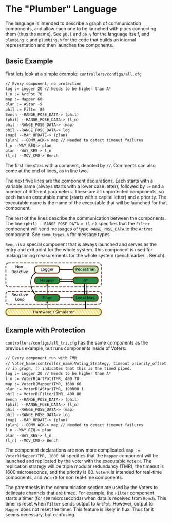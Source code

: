 # The "Plumber" Language

The language is intended to describe a graph of communication components, and allow each one to be launched with pipes connecting them (thus the name). See `pb.l` and `pb.y` for the language itself, and `plumbing.c` and `plumbing.h` for the code that builds an internal representation and then launches the components.

## Basic Example

First lets look at a simple example: `controllers/configs/all.cfg`

    // Every component, no protection
    log := Logger 20 // Needs to be higher than A*
    l_n := ArtPot 70
    map := Mapper 60
    plan := AStar -5
    phil := Filter 80
    Bench --RANGE_POSE_DATA-> (phil)
    (phil) --RANGE_POSE_DATA-> (l_n)
    phil --RANGE_POSE_DATA-> (map)
    phil --RANGE_POSE_DATA-> log
    (map) --MAP_UPDATE-> (plan)
    (plan) --COMM_ACK-> map // Needed to detect timeout failures
    l_n --WAY_REQ-> plan
    plan --WAY_RES-> l_n
    (l_n) --MOV_CMD-> Bench

The first line stars with a comment, denoted by `//`. Comments can also come at the end of lines, as in line two.

The next five lines are the component declarations. Each starts with a variable name (always starts with a lower case letter), followed by `:=` and a number of different parameters. These are all unprotected components, so each has an executable name (starts with a capital letter) and a priority. The executable name is the name of the executable that will be launched for that component.

The rest of the lines describe the communication between the components. The line `(phil) --RANGE_POSE_DATA-> (l_n)` specifies that the `Filter` component will send messages of type `RANGE_POSE_DATA` to the `ArtPot` component. See `comm_types.h` for message types.

`Bench` is a special component that is always launched and serves as the entry and exit point for the whole system. This component is used for making timing measurements for the whole system (benchmarker... Bench).

![Components with communication channels (Pedestrian is not in the examples shown here).](../docs/system.png?raw=true "Components")

## Example with Protection

`controllers/configs/all_tri.cfg` has the same components as the previous example, but runs components inside of Voters:

    // Every component run with TMR
    // Voter_Name(controller_name)Voting_Strategy, timeout priority_offset
    // in graph, () indicates that this is the timed piped.
    log := Logger 20 // Needs to be higher than A*
    l_n := VoterR(ArtPot)TMR, 400 70
    map := VoterR(Mapper)TMR, 1600 60
    plan := VoterD(AStar)TMR, 100000 1
    phil := VoterR(Filter)TMR, 400 80
    Bench --RANGE_POSE_DATA-> (phil)
    (phil) --RANGE_POSE_DATA-> (l_n)
    phil --RANGE_POSE_DATA-> (map)
    phil --RANGE_POSE_DATA-> log
    (map) --MAP_UPDATE-> (plan)
    (plan) --COMM_ACK-> map // Needed to detect timeout failures
    l_n --WAY_REQ-> plan
    plan --WAY_RES-> l_n
    (l_n) --MOV_CMD-> Bench

The component declarations are now more complicated. `map := VoterR(Mapper)TMR, 1600 60` specifies that the `Mapper` component will be launched and replicated by the voter with the executable `VoterR`. The replication strategy will be triple modular redundancy (TMR), the timeout is 1600 microseconds, and the priority is 60. `VoterR` is intended for real-time components, and `VoterD` for non real-time components.

The parenthesis in the communication section are used by the Voters to delineate channels that are timed. For example, the `Filter` component starts a timer (for `400` microseconds) when data is received from `Bench`. This timer is reset when `Filter` sends output to `ArtPot`. However, output to `Mapper` does not reset the timer. This feature is likely in flux. Thus far it seems necessary, but confusing.
